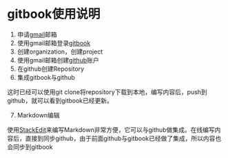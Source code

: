 # gitbook使用说明

 1. 申请[gmail](https://www.google.com/gmail)邮箱
 2. 使用gmail邮箱登录[gitbook](https://www.gitbook.com)
 3. 创建organization，创建project
 4. 使用gmail邮箱创建[github](https://github.com)账户
 5. 在github创建Repository
 6. 集成gitbook与github

这时已经可以使用git clone将repository下载到本地，编写内容后，push到github，就可以看到gitbook已经更新。
 
 7. Markdown编辑

使用[StackEdit](https://stackedit.io)来编写Markdown非常方便，它可以与github做集成。在线编写内容后，直接到同步github，由于前面github与gitbook已经做了集成，所以内容也会同步到gitbook
<!--stackedit_data:
eyJoaXN0b3J5IjpbLTEwNTk3OTM3MzEsMTQ3OTA1OTM3MSwtMT
A3ODM4MDM4NywyMTIyODYxNDkwLC02ODgxOTQ2NSwxMzY3NzY1
MzUsLTE2NDM1OTIxMl19
-->